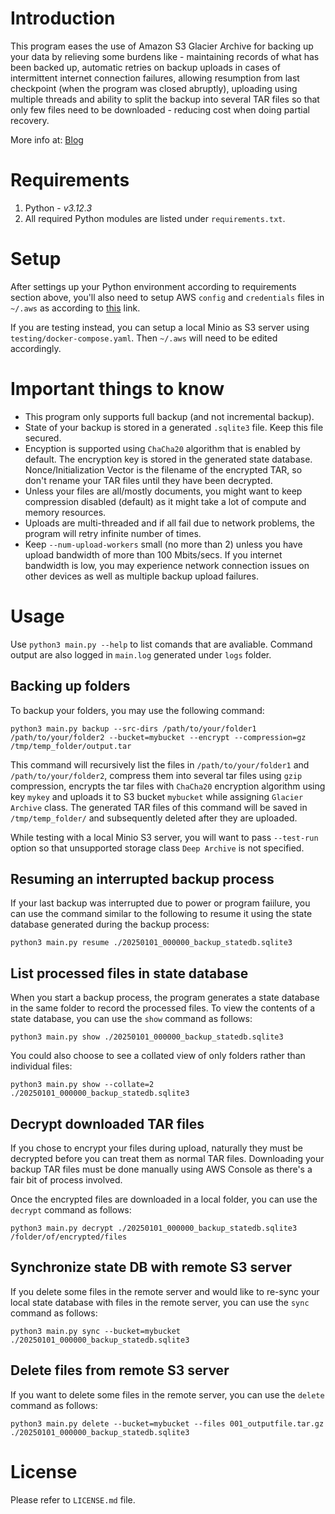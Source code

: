 # Introduction
This program eases the use of Amazon S3 Glacier Archive for backing up your data by relieving some burdens like - maintaining records of what has been backed up, automatic retries on backup uploads in cases of intermittent internet connection failures, allowing resumption from last checkpoint (when the program was closed abruptly), uploading using multiple threads and ability to split the backup into several TAR files so that only few files need to be downloaded - reducing cost when doing partial recovery.

More info at: [Blog](https://sanje2v.wordpress.com/2025/05/04/program-to-easily-backup-your-files-on-amazon-s3-glacier-deep-archive/)


# Requirements
1. Python - *v3.12.3*
2. All required Python modules are listed under `requirements.txt`.

# Setup
After settings up your Python environment according to requirements section above, you'll also need to setup AWS `config` and `credentials` files in `~/.aws` as according to [this](https://docs.aws.amazon.com/cli/v1/userguide/cli-configure-files.html) link.

If you are testing instead, you can setup a local Minio as S3 server using `testing/docker-compose.yaml`. Then `~/.aws` will need to be edited accordingly.

# Important things to know
* This program only supports full backup (and not incremental backup).
* State of your backup is stored in a generated `.sqlite3` file. Keep this file secured.
* Encyption is supported using `ChaCha20` algorithm that is enabled by default. The encryption key is stored in the generated state database. Nonce/Initialization Vector is the filename of the encrypted TAR, so don't rename your TAR files until they have been decrypted.
* Unless your files are all/mostly documents, you might want to keep compression disabled (default) as it might take a lot of compute and memory resources.
* Uploads are multi-threaded and if all fail due to network problems, the program will retry infinite number of times.
* Keep `--num-upload-workers` small (no more than 2) unless you have upload bandwidth of more than 100 Mbits/secs. If you internet bandwidth is low, you may experience network connection issues on other devices as well as multiple backup upload failures.

# Usage
Use `python3 main.py --help` to list comands that are avaliable. Command output are also logged in `main.log` generated under `logs` folder.

## Backing up folders
To backup your folders, you may use the following command:

`python3 main.py backup --src-dirs /path/to/your/folder1 /path/to/your/folder2 --bucket=mybucket --encrypt --compression=gz /tmp/temp_folder/output.tar`

This command will recursively list the files in `/path/to/your/folder1` and `/path/to/your/folder2`, compress them into several tar files using `gzip` compression, encrypts the tar files with `ChaCha20` encryption algorithm using key `mykey` and uploads it to S3 bucket `mybucket` while assigning `Glacier Archive` class. The generated TAR files of this command will be saved in `/tmp/temp_folder/` and subsequently deleted after they are uploaded.

While testing with a local Minio S3 server, you will want to pass `--test-run` option so that unsupported storage class `Deep Archive` is not specified.

## Resuming an interrupted backup process
If your last backup was interrupted due to power or program faiilure, you can use the command similar to the following to resume it using the state database generated during the backup process:

`python3 main.py resume ./20250101_000000_backup_statedb.sqlite3`


## List processed files in state database
When you start a backup process, the program generates a state database in the same folder to record the processed files. To view the contents of a state database, you can use the `show` command as follows:

`python3 main.py show ./20250101_000000_backup_statedb.sqlite3`

You could also choose to see a collated view of only folders rather than individual files:

`python3 main.py show --collate=2 ./20250101_000000_backup_statedb.sqlite3`


## Decrypt downloaded TAR files
If you chose to encrypt your files during upload, naturally they must be decrypted before you can treat them as normal TAR files. Downloading your backup TAR files must be done manually using AWS Console as there's a fair bit of process involved.

Once the encrypted files are downloaded in a local folder, you can use the `decrypt` command as follows:

`python3 main.py decrypt ./20250101_000000_backup_statedb.sqlite3 /folder/of/encrypted/files`


## Synchronize state DB with remote S3 server
If you delete some files in the remote server and would like to re-sync your local state database with files in the remote server, you can use the `sync` command as follows:

`python3 main.py sync --bucket=mybucket ./20250101_000000_backup_statedb.sqlite3`


## Delete files from remote S3 server
If you want to delete some files in the remote server, you can use the `delete` command as follows:

`python3 main.py delete --bucket=mybucket --files 001_outputfile.tar.gz ./20250101_000000_backup_statedb.sqlite3`

# License
Please refer to `LICENSE.md` file.